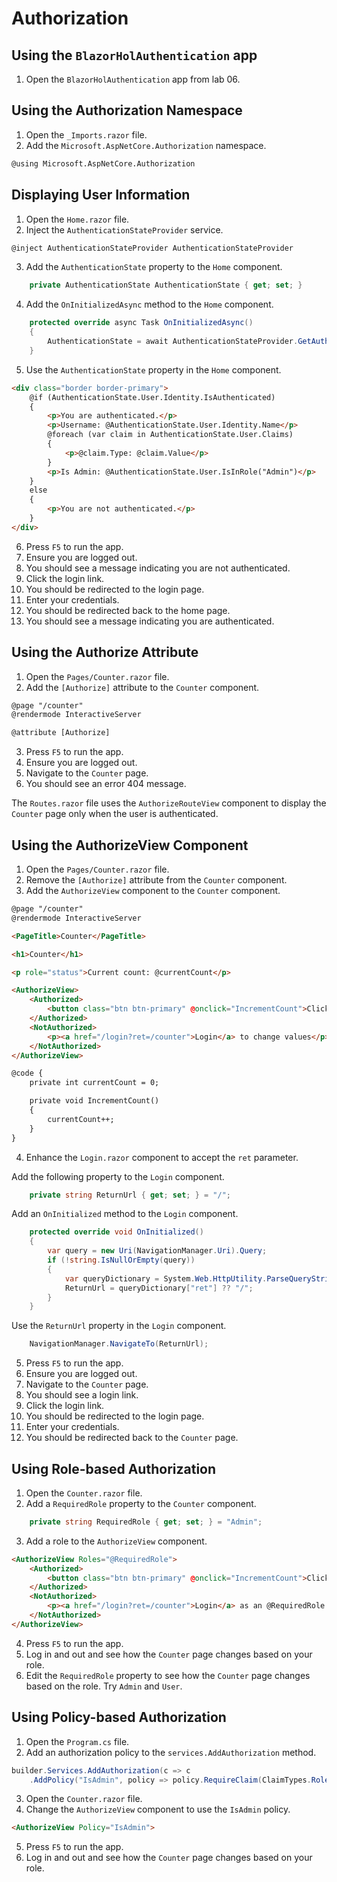 # Authorization

## Using the `BlazorHolAuthentication` app

1. Open the `BlazorHolAuthentication` app from lab 06.

## Using the Authorization Namespace

1. Open the `_Imports.razor` file.
1. Add the `Microsoft.AspNetCore.Authorization` namespace.

```html
@using Microsoft.AspNetCore.Authorization
```

## Displaying User Information

1. Open the `Home.razor` file.
1. Inject the `AuthenticationStateProvider` service.

```csharp
@inject AuthenticationStateProvider AuthenticationStateProvider
```

3. Add the `AuthenticationState` property to the `Home` component.

```csharp
    private AuthenticationState AuthenticationState { get; set; }
```

4. Add the `OnInitializedAsync` method to the `Home` component.

```csharp
    protected override async Task OnInitializedAsync()
    {
        AuthenticationState = await AuthenticationStateProvider.GetAuthenticationStateAsync();
    }
```

5. Use the `AuthenticationState` property in the `Home` component.

```html
<div class="border border-primary">
    @if (AuthenticationState.User.Identity.IsAuthenticated)
    {
        <p>You are authenticated.</p>
        <p>Username: @AuthenticationState.User.Identity.Name</p>
        @foreach (var claim in AuthenticationState.User.Claims)
        {
            <p>@claim.Type: @claim.Value</p>
        }
        <p>Is Admin: @AuthenticationState.User.IsInRole("Admin")</p>
    }
    else
    {
        <p>You are not authenticated.</p>
    }
</div>
```

6. Press `F5` to run the app.
7. Ensure you are logged out.
8. You should see a message indicating you are not authenticated.
9. Click the login link.
10. You should be redirected to the login page.
11. Enter your credentials.
12. You should be redirected back to the home page.
13. You should see a message indicating you are authenticated.

## Using the Authorize Attribute

1. Open the `Pages/Counter.razor` file.
1. Add the `[Authorize]` attribute to the `Counter` component.

```html
@page "/counter"
@rendermode InteractiveServer

@attribute [Authorize]
```

3. Press `F5` to run the app.
4. Ensure you are logged out.
5. Navigate to the `Counter` page.
6. You should see an error 404 message.

The `Routes.razor` file uses the `AuthorizeRouteView` component to display the `Counter` page only when the user is authenticated.

## Using the AuthorizeView Component

1. Open the `Pages/Counter.razor` file.
2. Remove the `[Authorize]` attribute from the `Counter` component.
3. Add the `AuthorizeView` component to the `Counter` component.

```html
@page "/counter"
@rendermode InteractiveServer

<PageTitle>Counter</PageTitle>

<h1>Counter</h1>

<p role="status">Current count: @currentCount</p>

<AuthorizeView>
    <Authorized>
        <button class="btn btn-primary" @onclick="IncrementCount">Click me</button>
    </Authorized>
    <NotAuthorized>
        <p><a href="/login?ret=/counter">Login</a> to change values</p>
    </NotAuthorized>
</AuthorizeView>

@code {
    private int currentCount = 0;

    private void IncrementCount()
    {
        currentCount++;
    }
}
```

4. Enhance the `Login.razor` component to accept the `ret` parameter.

Add the following property to the `Login` component.

```csharp
    private string ReturnUrl { get; set; } = "/";
```

Add an `OnInitialized` method to the `Login` component.

```csharp
    protected override void OnInitialized()
    {
        var query = new Uri(NavigationManager.Uri).Query;
        if (!string.IsNullOrEmpty(query))
        {
            var queryDictionary = System.Web.HttpUtility.ParseQueryString(query);
            ReturnUrl = queryDictionary["ret"] ?? "/";
        }
    }
```

Use the `ReturnUrl` property in the `Login` component.

```csharp
    NavigationManager.NavigateTo(ReturnUrl);
```

5. Press `F5` to run the app.
6. Ensure you are logged out.
7. Navigate to the `Counter` page.
8. You should see a login link.
9. Click the login link.
10. You should be redirected to the login page.
11. Enter your credentials.
12. You should be redirected back to the `Counter` page.

## Using Role-based Authorization

1. Open the `Counter.razor` file.
2. Add a `RequiredRole` property to the `Counter` component.

```csharp
    private string RequiredRole { get; set; } = "Admin";
```

3. Add a role to the `AuthorizeView` component.

```html
<AuthorizeView Roles="@RequiredRole">
    <Authorized>
        <button class="btn btn-primary" @onclick="IncrementCount">Click me</button>
    </Authorized>
    <NotAuthorized>
        <p><a href="/login?ret=/counter">Login</a> as an @RequiredRole to change values</p>
    </NotAuthorized>
</AuthorizeView>
```

4. Press `F5` to run the app.
5. Log in and out and see how the `Counter` page changes based on your role.
6. Edit the `RequiredRole` property to see how the `Counter` page changes based on the role. Try `Admin` and `User`.

## Using Policy-based Authorization

1. Open the `Program.cs` file.
2. Add an authorization policy to the `services.AddAuthorization` method.

```csharp
builder.Services.AddAuthorization(c => c
    .AddPolicy("IsAdmin", policy => policy.RequireClaim(ClaimTypes.Role, "Admin")));
```

3. Open the `Counter.razor` file.
4. Change the `AuthorizeView` component to use the `IsAdmin` policy.

```html
<AuthorizeView Policy="IsAdmin">
```

5. Press `F5` to run the app.
6. Log in and out and see how the `Counter` page changes based on your role.
